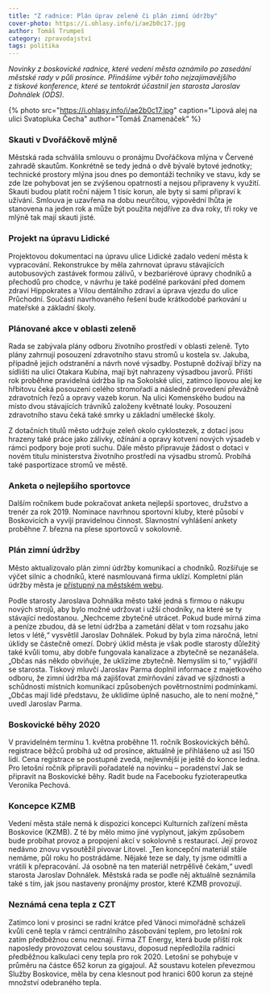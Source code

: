 ```yaml
---
title: "Z radnice: Plán úprav zeleně či plán zimní údržby"
cover-photo: https://i.ohlasy.info/i/ae2b0c17.jpg
author: Tomáš Trumpeš
category: zpravodajství
tags: politika
---
```


*Novinky z boskovické radnice, které vedení města oznámilo po zasedání městské rady v půli prosince. Přinášíme výběr toho nejzajímavějšího z tiskové konference, které se tentokrát účastnil jen starosta Jaroslav Dohnálek (ODS).*

{% photo src="https://i.ohlasy.info/i/ae2b0c17.jpg" caption="Lipová alej na ulici Svatopluka Čecha" author="Tomáš Znamenáček" %}

### Skauti v Dvořáčkově mlýně

Městská rada schválila smlouvu o pronájmu Dvořáčkova mlýna v Červené zahradě skautům. Konkrétně se tedy jedná o dvě bývalé bytové jednotky; technické prostory mlýna jsou dnes po demontáži techniky ve stavu, kdy se zde lze pohybovat jen se zvýšenou opatrností a nejsou připraveny k využití. Skauti budou platit roční nájem 1 tisíc korun, ale byty si sami připraví k užívání. Smlouva je uzavřena na dobu neurčitou, výpovědní lhůta je stanovena na jeden rok a může být použita nejdříve za dva roky, tři roky ve mlýně tak mají skauti jisté.

### Projekt na úpravu Lidické

Projektovou dokumentaci na úpravu ulice Lidické zadalo vedení města k vypracování. Rekonstrukce by měla zahrnovat úpravu stávajících autobusových zastávek formou zálivů, v bezbariérové úpravy chodníků a přechodů pro chodce, v návrhu je také podélné parkování před domem zdraví Hippokrates a Vilou dentálního zdraví a úprava vjezdu do ulice Průchodní. Součástí navrhovaného řešení bude krátkodobé parkování u mateřské a základní školy.

### Plánované akce v oblasti zeleně

Rada se zabývala plány odboru životního prostředí v oblasti zeleně. Tyto plány zahrnují posouzení zdravotního stavu stromů u kostela sv. Jakuba, případně jejich odstranění a návrh nové výsadby. Postupně dožívají břízy na sídlišti na ulici Otakara Kubína, mají být nahrazeny výsadbou javorů. Příští rok proběhne pravidelná údržba lip na Sokolské ulici, zatímco lipovou alej ke hřbitovu čeká posouzení celého stromořadí a následně provedení převážně zdravotních řezů a opravy vazeb korun. Na ulici Komenského budou na místo dvou stávajících trávníků založeny květnaté louky. Posouzení zdravotního stavu čeká také smrky u základní umělecké školy.

Z dotačních titulů město udržuje zeleň okolo cyklostezek, z dotací jsou hrazeny také práce jako zálivky, ožínání a opravy kotvení nových výsadeb v rámci podpory boje proti suchu. Dále město připravuje žádost o dotaci v novém titulu ministerstva životního prostředí na výsadbu stromů. Probíhá také pasportizace stromů ve městě.

### Anketa o nejlepšího sportovce

Dalším ročníkem bude pokračovat anketa nejlepší sportovec, družstvo a trenér za rok 2019. Nominace navrhnou sportovní kluby, které působí v Boskovicích a vyvíjí pravidelnou činnost. Slavnostní vyhlášení ankety proběhne 7. března na plese sportovců v sokolovně.

### Plán zimní údržby

Město aktualizovalo plán zimní údržby komunikací a chodníků. Rozšiřuje se výčet silnic a chodníků, které nasmlouvaná firma uklízí. Kompletní plán údržby města je [přístupný na městském webu](https://www.boskovice.cz/vismo/dokumenty2.asp?id=24978&n=plan-zimni-udrzby&p1=30911).

Podle starosty Jaroslava Dohnálka město také jedná s firmou o nákupu nových strojů, aby bylo možné udržovat i užší chodníky, na které se ty stávající nedostanou. „Nechceme zbytečně utrácet. Pokud bude mírná zima a peníze zbudou, dá se letní údržba a zametání dělat v tom rozsahu jako letos v létě,“ vysvětlil Jaroslav Dohnálek. Pokud by byla zima náročná, letní úklidy se částečně omezí. Dobrý úklid města je však podle starosty důležitý také kvůli tomu, aby dobře fungovala kanalizace a zbytečně se nezanášela. „Občas nás někdo obviňuje, že uklízíme zbytečně. Nemyslím si to,“ vyjádřil se starosta. Tiskový mluvčí Jaroslav Parma doplnil informace z majetkového odboru, že zimní údržba má zajišťovat zmírňování závad ve sjízdnosti a schůdnosti místních komunikací způsobených povětrnostními podmínkami. „Občas mají lidé představu, že uklidíme úplně nasucho, ale to není možné,“ uvedl Jaroslav Parma.

### Boskovické běhy 2020

V pravidelném termínu 1. května proběhne 11. ročník Boskovických běhů. registrace běžců probíhá už od prosince, aktuálně je přihlášeno už asi 150 lidí. Cena registrace se postupně zvedá, nejlevnější je ještě do konce ledna. Pro letošní ročník připravili pořadatelé na novinku – poradenství Jak se připravit na Boskovické běhy. Radit bude na Facebooku fyzioterapeutka Veronika Pechová.

### Koncepce KZMB

Vedení města stále nemá k dispozici koncepci Kulturních zařízení města Boskovice (KZMB). Z té by mělo mimo jiné vyplynout, jakým způsobem bude probíhat provoz a propojení akcí v sokolovně s restaurací. Její provoz nedávno znovu vysoutěžil pivovar Litovel. „Ten koncepční materiál stále nemáme, půl roku ho postrádáme. Nějaké teze se daly, ty jsme odmítli a vrátili k přepracování. Já osobně na ten materiál netrpělivě čekám,“ uvedl starosta Jaroslav Dohnálek. Městská rada se podle něj aktuálně seznámila také s tím, jak jsou nastaveny pronájmy prostor, které KZMB provozují.

### Neznámá cena tepla z CZT

Zatímco loni v prosinci se radní krátce před Vánoci mimořádně scházeli kvůli ceně tepla v rámci centrálního zásobování teplem, pro letošní rok zatím předběžnou cenu neznají. Firma ZT Energy, která bude příští rok naposledy provozovat celou soustavu, doposud nepředložila radnici předběžnou kalkulaci ceny tepla pro rok 2020. Letošní se pohybuje v průměru na částce 652 korun za gigajoul. Až soustavu kotelen převezmou Služby Boskovice, měla by cena klesnout pod hranici 600 korun za stejné množství odebraného tepla.
